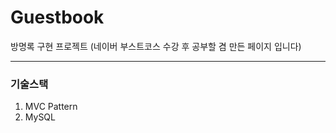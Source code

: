 # Guestbook
방명록 구현 프로젝트 (네이버 부스트코스 수강 후 공부할 겸 만든 페이지 입니다)
<hr>
<h3>기술스택</h3>
<ol>
<li>MVC Pattern
<li>MySQL
</ol>
